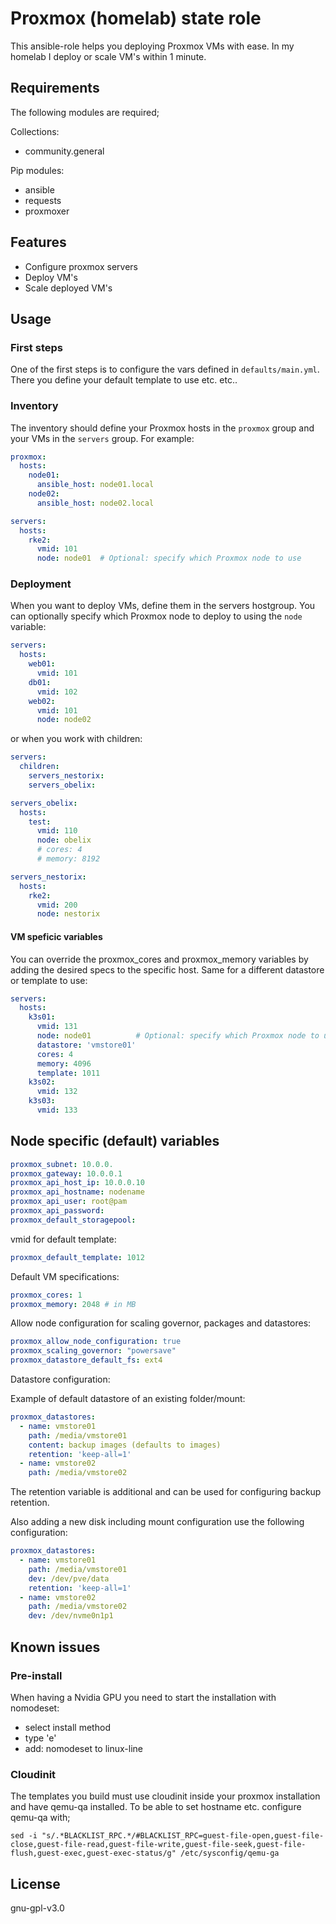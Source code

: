 # Proxmox (homelab) state role

This ansible-role helps you deploying Proxmox VMs with ease. In my homelab I deploy or scale VM's within 1 minute.

## Requirements

The following modules are required;

Collections:

- community.general

Pip modules:

- ansible
- requests
- proxmoxer

## Features

- Configure proxmox servers
- Deploy VM's
- Scale deployed VM's

## Usage

### First steps

One of the first steps is to configure the vars defined in `defaults/main.yml`. There you define your default template to use etc. etc..

### Inventory

The inventory should define your Proxmox hosts in the `proxmox` group and your VMs in the `servers` group. For example:

```yaml
proxmox:
  hosts:
    node01:
      ansible_host: node01.local
    node02:
      ansible_host: node02.local

servers:
  hosts:
    rke2:
      vmid: 101
      node: node01  # Optional: specify which Proxmox node to use
```

### Deployment

When you want to deploy VMs, define them in the servers hostgroup. You can optionally specify which Proxmox node to deploy to using the `node` variable:

```yaml
servers:
  hosts:
    web01:
      vmid: 101
    db01:
      vmid: 102
    web02:
      vmid: 101
      node: node02
```

or when you work with children:

```yaml
servers:
  children:
    servers_nestorix:
    servers_obelix:

servers_obelix:
  hosts:
    test:
      vmid: 110
      node: obelix
      # cores: 4
      # memory: 8192

servers_nestorix:
  hosts:
    rke2:
      vmid: 200
      node: nestorix
```

#### VM speficic variables

You can override the proxmox_cores and proxmox_memory variables by adding the desired specs to the specific host. Same for a different datastore or template to use:

```yaml
servers:
  hosts:
    k3s01:
      vmid: 131
      node: node01          # Optional: specify which Proxmox node to use
      datastore: 'vmstore01'
      cores: 4
      memory: 4096
      template: 1011
    k3s02:
      vmid: 132
    k3s03:
      vmid: 133
```

## Node specific (default) variables

```yaml
proxmox_subnet: 10.0.0.
proxmox_gateway: 10.0.0.1
proxmox_api_host_ip: 10.0.0.10
proxmox_api_hostname: nodename
proxmox_api_user: root@pam
proxmox_api_password:
proxmox_default_storagepool:
```

vmid for default template:

```yaml
proxmox_default_template: 1012
```

Default VM specifications:

```yaml
proxmox_cores: 1
proxmox_memory: 2048 # in MB
```

Allow node configuration for scaling governor, packages and datastores:

```yaml
proxmox_allow_node_configuration: true
proxmox_scaling_governor: "powersave"
proxmox_datastore_default_fs: ext4
```

Datastore configuration:

Example of default datastore of an existing folder/mount:

```yaml
proxmox_datastores:
  - name: vmstore01
    path: /media/vmstore01
    content: backup images (defaults to images)
    retention: 'keep-all=1'
  - name: vmstore02
    path: /media/vmstore02
```

The retention variable is additional and can be used for configuring backup retention.

Also adding a new disk including mount configuration use the following configuration:

```yaml
proxmox_datastores:
  - name: vmstore01
    path: /media/vmstore01
    dev: /dev/pve/data
    retention: 'keep-all=1'
  - name: vmstore02
    path: /media/vmstore02
    dev: /dev/nvme0n1p1
```

## Known issues

### Pre-install

When having a Nvidia GPU you need to start the installation with nomodeset:

- select install method
- type 'e'
- add: nomodeset to linux-line

### Cloudinit

The templates you build must use cloudinit inside your proxmox installation and have qemu-qa installed.
To be able to set hostname etc. configure qemu-qa with;

```shell
sed -i "s/.*BLACKLIST_RPC.*/#BLACKLIST_RPC=guest-file-open,guest-file-close,guest-file-read,guest-file-write,guest-file-seek,guest-file-flush,guest-exec,guest-exec-status/g" /etc/sysconfig/qemu-ga
```

## License

gnu-gpl-v3.0

